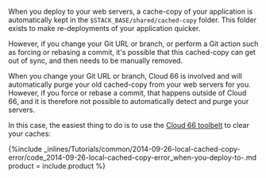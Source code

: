 <!--  usedin: [ _rails/Tutorials/2014-09-26-local-cached-copy-error.md] -->


When you deploy to your web servers, a cache-copy of your application is automatically kept in the `$STACK_BASE/shared/cached-copy` folder.
This folder exists to make re-deployments of your application quicker.

However, if you change your Git URL or branch, or perform a Git action such as forcing or rebasing a commit, it's possible that this cached-copy can get out of sync, and then needs to be manually removed.

When you change your Git URL or branch, Cloud 66 is involved and will automatically purge your old cached-copy from your web servers for you. However, if you force or rebase a commit, that happens outside of Cloud 66, and it is therefore not possible to automatically detect and purge your servers.

In this case, the easiest thing to do is to use the [Cloud 66 toolbelt](http://help.cloud66.com/toolbelt/toolbelt-stack-management) to clear your caches:

{%include _inlines/Tutorials/common/2014-09-26-local-cached-copy-error/code_2014-09-26-local-cached-copy-error_when-you-deploy-to-.md  product = include.product %}



